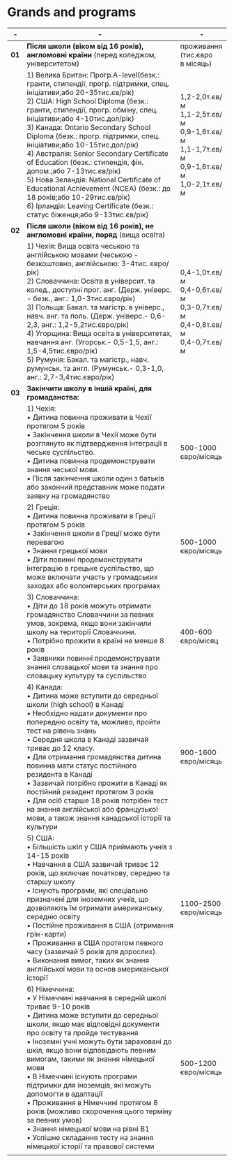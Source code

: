 #  Grands and programs


|- |  -             | -        |
|--| -------------  |-------------  |
|**01**|    **Після школи (віком від 16 років), англомовні країни** (перед коледжом, університетом)  | проживання  <br> (тис.євро <br>в місяць) |
|      |       1) Велика Британ: Прогр.A-level(безк.: гранти, стипендії, прогр. підтримки, спец. ініціативи;або 20-35тис.єв/рік) <br>                                2) США:  High School Diploma (безк.: гранти, стипендії, прогр. обміну, спец. ініціативи;або 4-10тис.дол/рік)  <br>                                    3) Канада: Ontario Secondary School Diploma (безк.: прогр. підтримки, спец. ініціативи;або 10-15тис.дол/рік) <br>                                     4) Австралія: Senior Secondary Certificate of Education (безк.: стипендія, фін. допом.;або 7-13тис.єв/рік) <br>                                       5) Нова Зеландія: National Certificate of Educational Achievement (NCEA) (безк.: до 18 років;або 10-29тис.єв/рік) <br>                                6) Ірландія: Leaving Certificate  (безк.: статус біженця;або 9-13тис.єв/рік)                                                                          |  1,2-2,0т.єв/м<br>                                                                                                                                     1,1-2,5т.єв/м<br>                                                                                                                                     0,9-1,6т.єв/м<br>                                                                                                                                     1,1-1,7т.єв/м<br>                                                                                                                                     0,9-1,6т.єв/м<br>                                                                                                                                     1,0-2,1т.єв/м<br>                |
|**02**|   **Після школи (віком від 16 років), не англомовні країни, поряд** (вища освіта)    |    |
|      |   1) Чехія: Вища освіта чеською та англійською мовами (чеською - безкоштовно, англійською: 3-4тис. євро/рік)  <br>                                      2) Словаччина: Освіта в університ. та колед., доступні прог. анг. (Держ. універс. - безк., анг.: 1,0-3тис.євро/рік)     <br>                          3) Польща: Бакал. та магістр. в універс., навч. анг. та поль. (Держ. універс.- 0,6-2,3, анг.: 1,2-5,2тис.євро/рік) <br>                                4) Угорщина: Вища освіта в університетах, навчання анг. (Угорськ.- 0,5-1,5, анг.: 1,5-4,5тис.євро/рік)  <br>                                          5) Румунія: Бакал. та магістр., навч. румунськ. та англ. (Румунськ.- 0,3-1,0, анг.: 2,7-3,4тис.євро/рік)  <br>                                            | 0,4-1,0т.єв/м<br>                                                                                                                                     0,4-0,6т.єв/м<br>                                                                                                                                     0,3-0,7т.єв/м<br>                                                                                                                                     0,4-0,8т.єв/м<br>                                                                                                                                     0,4-0,7т.єв/м<br>                |  
|**03**|  **Закінчити школу в іншій країні, для громаданства:**               |                 |  
|      |   1) Чехія:<br>  • Дитина повинна проживати в Чехії протягом 5 років   <br>                                                                                            • Закінчення школи в Чехії може бути розглянуто як підтвердження інтеграції в чеське суспільство.<br>                                                 •  Дитина повинна продемонструвати знання чеської мови.  <br>                                                                                         • Після закінчення школи один з батьків або законний представник може подати заявку на громадянство                               |   500-1000<br> євро/мicяць<br>              |  
|      |  2) Греція:<br>  • Дитина повинна проживати в Греції протягом 5 років    <br>                                                                                          • Закінчення школи в Греції може бути перевагою  <br>                                                                                                 • Знання грецької мови   <br>                                                                                                                         • Діти повинні продемонструвати інтеграцію в грецьке суспільство, що може включати участь у громадських заходах або волонтерських програмах                                                                                                                                      |  500-1000<br> євро/мicяць          |  
|      |   3) Словаччина:<br>  • Діти до 18 років можуть отримати громадянство Словаччини за певних умов, зокрема, якщо вони закінчили школу на території Словаччини.     <br>                                                                                                                                                      • Потрібно прожити в країні не менше 8 років    <br>                                                                                                  • Заявники повинні продемонструвати знання словацької мови та знання про словацьку культуру та суспільство             |  400-600<br> євро/мicяц              |  
|      |   4) Канада:<br>  • Дитина може вступити до середньої школи (high school) в Канаді      <br>                                                                            • Необхідно надати документи про попередню освіту та, можливо, пройти тест на рівень знань   <br>                                                     • Середня школа в Канаді зазвичай триває до 12 класу.  <br>                                                                                           • Для отримання громадянства дитина повинна мати статус постійного резидента в Канаді  <br>                                                           • Зазвичай потрібно прожити в Канаді як постійний резидент протягом 3 років  <br>                                                                     • Для осіб старше 18 років потрібен тест на знання англійської або французької мови, а також знання канадської історії та культури          |  900-1600<br> євро/мicяць              |  
|      |   5) США:<br>  • Більшість шкіл у США приймають учнів з 14-15 років     <br>                                                                                         • Навчання в США зазвичай триває 12 років, що включає початкову, середню та старшу школу   <br>                                                       • Існують програми, які спеціально призначені для іноземних учнів, що дозволяють їм отримати американську середню освіту  <br>                    • Постійне проживання в США (отримання грін-карти)    <br>                                                                                            • Проживання в США протягом певного часу (зазвичай 5 років для дорослих).   <br>                                                                      • Виконання вимог, таких як знання англійської мови та основ американської історії                                                             |   1100-2500 <br> євро/мicяць             |  
|      |   6) Німеччина:<br>  • У Німеччині навчання в середній школі триває 9-10 років    <br>                                                                                     • Дитина може вступити до середньої школи, якщо має відповідні документи про освіту та пройде тестування   <br>                                       • Іноземні учні можуть бути зараховані до шкіл, якщо вони відповідають певним вимогам, такими як знання німецької мови <br>                          • В Німеччині існують програми підтримки для іноземців, які можуть допомогти в адаптації     <br>                                                     • Проживання в Німеччині протягом 8 років (можливо скорочення цього терміну за певних умов)  <br>                                                     • Знання німецької мови на рівні B1         <br>                                                                                                      • Успішне складання тесту на знання німецької історії та правової системи                                                               |    500-1200 <br> євро/мicяць            |  
|      |                |                |  
